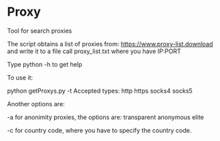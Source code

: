 # Proxy
Tool for search proxies

The script obtains a list of proxies from: https://www.proxy-list.download and write it to a file call proxy_list.txt where you have IP:PORT

Type python -h to get help

To use it:

python getProxys.py -t <type of the proxy>
  Accepted types:
    http
    https
    socks4
    socks5

Another options are:

  -a for anonimity proxies, the options are:
      transparent
      anonymous
      elite
      
  -c for country code, where you have to specify the country code.

